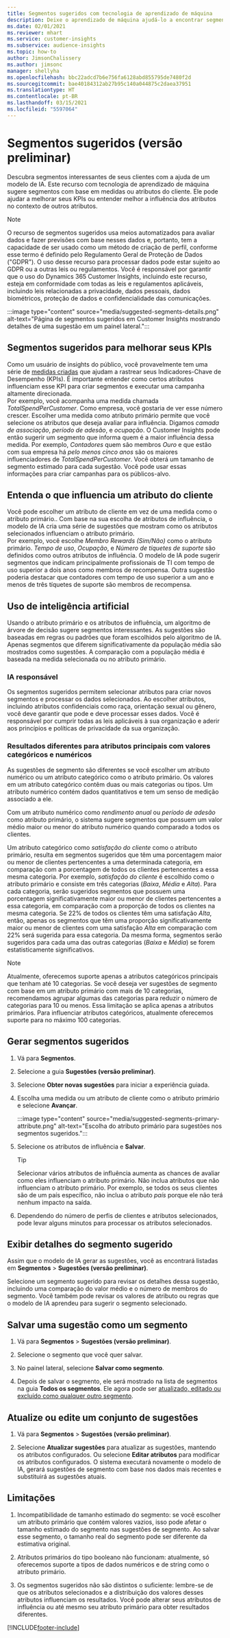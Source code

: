 ```yaml
---
title: Segmentos sugeridos com tecnologia de aprendizado de máquina
description: Deixe o aprendizado de máquina ajudá-lo a encontrar segmentos novos e interessantes com base nos atributos do cliente.
ms.date: 02/01/2021
ms.reviewer: mhart
ms.service: customer-insights
ms.subservice: audience-insights
ms.topic: how-to
author: JimsonChalissery
ms.author: jimsonc
manager: shellyha
ms.openlocfilehash: bbc22adcd7b6e756fa6128abd855795de7480f2d
ms.sourcegitcommit: bae40184312ab27b95c140a044875c2daea37951
ms.translationtype: HT
ms.contentlocale: pt-BR
ms.lasthandoff: 03/15/2021
ms.locfileid: "5597064"
---
```

# <a name="suggested-segments-preview"></a>Segmentos sugeridos (versão preliminar)

Descubra segmentos interessantes de seus clientes com a ajuda de um modelo de IA. Este recurso com tecnologia de aprendizado de máquina sugere segmentos com base em medidas ou atributos do cliente. Ele pode ajudar a melhorar seus KPIs ou entender melhor a influência dos atributos no contexto de outros atributos. 

> [!NOTE]
> O recurso de segmentos sugeridos usa meios automatizados para avaliar dados e fazer previsões com base nesses dados e, portanto, tem a capacidade de ser usado como um método de criação de perfil, conforme esse termo é definido pelo Regulamento Geral de Proteção de Dados ("GDPR"). O uso desse recurso para processar dados pode estar sujeito ao GDPR ou a outras leis ou regulamentos. Você é responsável por garantir que o uso do Dynamics 365 Customer Insights, incluindo este recurso, esteja em conformidade com todas as leis e regulamentos aplicáveis, incluindo leis relacionadas a privacidade, dados pessoais, dados biométricos, proteção de dados e confidencialidade das comunicações.

:::image type="content" source="media/suggested-segments-details.png" alt-text="Página de segmentos sugeridos em Customer Insights mostrando detalhes de uma sugestão em um painel lateral.":::

## <a name="suggested-segments-to-improve-your-kpis"></a>Segmentos sugeridos para melhorar seus KPIs

Como um usuário de insights do público, você provavelmente tem uma série de [medidas criadas](measures.md) que ajudam a rastrear seus Indicadores-Chave de Desempenho (KPIs). É importante entender como certos atributos influenciam esse KPI para criar segmentos e executar uma campanha altamente direcionada.   
Por exemplo, você acompanha uma medida chamada *TotalSpendPerCustomer*. Como empresa, você gostaria de ver esse número crescer. Escolher uma medida como atributo primário permite que você selecione os atributos que deseja avaliar para influência. Digamos *camada de associação*, *período de adesão*, e *ocupação*. O Customer Insights pode então sugerir um segmento que informa quem é a maior influência dessa medida. Por exemplo, *Contadores* quem são membros *Ouro* e que estão com sua empresa há *pelo menos cinco anos* são os maiores influenciadores de *TotalSpendPerCustomer*. Você obterá um tamanho de segmento estimado para cada sugestão. Você pode usar essas informações para criar campanhas para os públicos-alvo.

## <a name="understand-what-influences-a-customer-attribute"></a>Entenda o que influencia um atributo do cliente

Você pode escolher um atributo de cliente em vez de uma medida como o atributo primário.. Com base na sua escolha de atributos de influência, o modelo de IA cria uma série de sugestões que mostram como os atributos selecionados influenciam o atributo primário.   
Por exemplo, você escolhe *Membro Rewards (Sim/Não)* como o atributo primário. *Tempo de uso*, *Ocupação*, e *Número de tíquetes de suporte* são definidos como outros atributos de influência. O modelo de IA pode sugerir segmentos que indicam principalmente profissionais de TI com tempo de uso superior a dois anos como membros de recompensa. Outra sugestão poderia destacar que contadores com tempo de uso superior a um ano e menos de três tíquetes de suporte são membros de recompensa. 

## <a name="artificial-intelligence-usage"></a>Uso de inteligência artificial

Usando o atributo primário e os atributos de influência, um algoritmo de árvore de decisão sugere segmentos interessantes. As sugestões são baseadas em regras ou padrões que foram escolhidos pelo algoritmo de IA. Apenas segmentos que diferem significativamente da população média são mostrados como sugestões. A comparação com a população média é baseada na medida selecionada ou no atributo primário.

### <a name="responsible-ai"></a>IA responsável

Os segmentos sugeridos permitem selecionar atributos para criar novos segmentos e processar os dados selecionados. Ao escolher atributos, incluindo atributos confidenciais como raça, orientação sexual ou gênero, você deve garantir que pode e deve processar esses dados. Você é responsável por cumprir todas as leis aplicáveis à sua organização e aderir aos princípios e políticas de privacidade da sua organização.

### <a name="different-results-for-primary-attributes-with-categorical-and-numeric-values"></a>Resultados diferentes para atributos principais com valores categóricos e numéricos

As sugestões de segmento são diferentes se você escolher um atributo numérico ou um atributo categórico como o atributo primário. Os valores em um atributo categórico contêm duas ou mais categorias ou tipos. Um atributo numérico contém dados quantitativos e tem um senso de medição associado a ele.

Com um atributo numérico como *rendimento anual* ou *período de adesão* como atributo primário, o sistema sugere segmentos que possuem um valor médio maior ou menor do atributo numérico quando comparado a todos os clientes.

Um atributo categórico como *satisfação do cliente* como o atributo primário, resulta em segmentos sugeridos que têm uma porcentagem maior ou menor de clientes pertencentes a uma determinada categoria, em comparação com a porcentagem de todos os clientes pertencentes a essa mesma categoria. Por exemplo, *satisfação do cliente* é escolhido como o atributo primário e consiste em três categorias (*Baixa*, *Média* e *Alta*). Para cada categoria, serão sugeridos segmentos que possuem uma porcentagem significativamente maior ou menor de clientes pertencentes a essa categoria, em comparação com a proporção de todos os clientes na mesma categoria. Se 22% de todos os clientes têm uma satisfação *Alta*, então, apenas os segmentos que têm uma proporção significativamente maior ou menor de clientes com uma satisfação *Alta* em comparação com 22% será sugerida para essa categoria. Da mesma forma, segmentos serão sugeridos para cada uma das outras categorias (*Baixa* e *Média*) se forem estatisticamente significativos.

> [!NOTE]
> Atualmente, oferecemos suporte apenas a atributos categóricos principais que tenham até 10 categorias. Se você deseja ver sugestões de segmento com base em um atributo primário com mais de 10 categorias, recomendamos agrupar algumas das categorias para reduzir o número de categorias para 10 ou menos. Essa limitação se aplica apenas a atributos primários. Para influenciar atributos categóricos, atualmente oferecemos suporte para no máximo 100 categorias.

## <a name="generate-suggested-segments"></a>Gerar segmentos sugeridos

1. Vá para **Segmentos**.

1. Selecione a guia **Sugestões (versão preliminar)**.

1. Selecione **Obter novas sugestões** para iniciar a experiência guiada.

1. Escolha uma medida ou um atributo de cliente como o atributo primário e selecione **Avançar**.

   :::image type="content" source="media/suggested-segments-primary-attribute.png" alt-text="Escolha do atributo primário para sugestões nos segmentos sugeridos.":::

1. Selecione os atributos de influência e **Salvar**.
   
   > [!TIP]
   > Selecionar vários atributos de influência aumenta as chances de avaliar como eles influenciam o atributo primário. Não inclua atributos que não influenciam o atributo primário. Por exemplo, se todos os seus clientes são de um país específico, não inclua o atributo *país* porque ele não terá nenhum impacto na saída.

1. Dependendo do número de perfis de clientes e atributos selecionados, pode levar alguns minutos para processar os atributos selecionados. 

## <a name="view-details-of-a-suggested-segment"></a>Exibir detalhes do segmento sugerido

Assim que o modelo de IA gerar as sugestões, você as encontrará listadas em **Segmentos** > **Sugestões (versão preliminar)**.
 
Selecione um segmento sugerido para revisar os detalhes dessa sugestão, incluindo uma comparação do valor médio e o número de membros do segmento. Você também pode revisar os valores de atributo ou regras que o modelo de IA aprendeu para sugerir o segmento selecionado.

## <a name="save-a-suggestion-as-a-segment"></a>Salvar uma sugestão como um segmento

1. Vá para **Segmentos** > **Sugestões (versão preliminar)**.

1. Selecione o segmento que você quer salvar. 

1. No painel lateral, selecione **Salvar como segmento**. 

1. Depois de salvar o segmento, ele será mostrado na lista de segmentos na guia **Todos os segmentos**. Ele agora pode ser [atualizado, editado ou excluído como qualquer outro segmento](segments.md).

## <a name="refresh-or-edit-a-set-of-suggestions"></a>Atualize ou edite um conjunto de sugestões

1. Vá para **Segmentos** > **Sugestões (versão preliminar)**.

1. Selecione **Atualizar sugestões** para atualizar as sugestões, mantendo os atributos configurados. Ou selecione **Editar atributos** para modificar os atributos configurados. O sistema executará novamente o modelo de IA, gerará sugestões de segmento com base nos dados mais recentes e substituirá as sugestões atuais.

## <a name="limitations"></a>Limitações

1. Incompatibilidade de tamanho estimado do segmento: se você escolher um atributo primário que contém valores vazios, isso pode afetar o tamanho estimado do segmento nas sugestões de segmento. Ao salvar esse segmento, o tamanho real do segmento pode ser diferente da estimativa original.
 
2. Atributos primários do tipo booleano não funcionam: atualmente, só oferecemos suporte a tipos de dados numéricos e de string como o atributo primário.

3. Os segmentos sugeridos não são distintos o suficiente: lembre-se de que os atributos selecionados e a distribuição dos valores desses atributos influenciam os resultados. Você pode alterar seus atributos de influência ou até mesmo seu atributo primário para obter resultados diferentes.



[!INCLUDE[footer-include](../includes/footer-banner.md)]